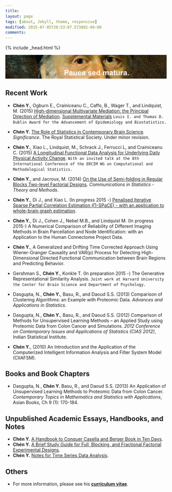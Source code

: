 ```yaml
---
title: 
layout: page
tags: [about, Jekyll, theme, responsive]
modified: 2015-07-05T20:53:07.573882-04:00
comments:
---
```

{% include _head.html %}

![x](/images/Gauss.jpg)
<br />

## Recent Work

- **Chén Y.**, Ogburn E., Crainiceanu C., Caffo, B., Wager T., and Lindquist, M. (2015) [High-dimensional Multivariate Mediation: the Principal Direction of Mediation](/files/doc/HDMM.pdf). [Supplemental Materials](/files/doc/HDMM_Supplemental_Materials.pdf) `Louis I. and Thomas D. Dublin Award for the Advancement of Epidemiology and Biostatistics.`

- **Chén Y.** [The Role of Statistics in Contemporary Brain Science](/files/doc/Fisher.pdf). *Significance*. The Royal Statistical Society. Under minor revision.

- **Chén Y.**, Xiao L., Lindquist, M., Schrack J., Ferrucci L, and Crainiceanu C. (2015) [A Longitudinal Functional Data Analysis for Underlying Daily Physical Activity Change](/files/doc/LFDA.pdf). `With an invited talk at the 8th International Conference of the ERCIM WG on Computational and Methodological Statistics.` 
  
- **Chén Y.**, and Jacroux, M. (2014) [On the Use of Semi-folding in Regular Blocks Two-level Factorial Designs](/files/doc/Chen_Jacroux.pdf). *Communications in Statistics - Theory and Methods*.

- **Chén Y.**, Di J., and Xiao L. (In progress 2015 -) [Penalised Iterative Sparse Partial Correlation Estimation (Π-SPaCE) - with an application to whole-brain graph estimation](/files/doc/Pi_SPaCE.pdf ).
	
- **Chén Y.**, Di J., Cohen J., Nebel M.B., and Lindquist M. (In progress 2015-) A Numerical Comparison of Reliability of Different Imaging Methods in Brain Parcellation and Node Identification: with an Application to the Human Connectome Project Data.

- **Chén Y.**, A Generalized and Drifting Time Corrected Approach Using Wiener-Granger Causality and VAR(p) Process for Detecting High-Dimensional Directed Functional Communication between Brain Regions and Predicting Behavior.
	
- Gershman S., **Chén Y.**, Konkle T. (In preparation 2015 -) The Generative Representational Similarity Analysis. `Joint work at Harvard University the Center for Brain Science and Department of Psychology.`

- Dasgupta, N., **Chén Y.**, Basu, R., and Daoud S.S. (2013) Comparison of Clustering Algorithms: an Example with Proteomic Data. *Advances and Applications in Statistics*.
	
- Dasgupta, N., **Chén Y.**, Basu, R., and Daoud S.S. (2012) Comparison of Methods for Unsupervised Learning Methods – an Applied Study using Proteomic Data from Colon Cancer and Simulations. *2012 Conference on Contemporary Issues and Applications of Statistics (CIAS 2012)*, Indian Statistical Institute.
	
- **Chén Y.**, (2010) An Introduction and the Application of the Computerized Intelligent Information Analysis and Filter System Model (CIIAFSM).  

## Books and Book Chapters

- Dasgupta, N., **Chén Y.** Basu, R., and Daoud S.S. (2013) An Application of Unsupervised Learning Methods to Proteomic Data from Colon Cancer. *Contemporary Topics in Mathematics and Statistics with Applications*, Asian Books, Ch 9 (1): 170-184.


## Unpublished Academic Essays, Handbooks, and Notes

- **Chén Y.** [A Handbook to Conquer Casella and Berger Book in Ten Days](/files/doc/CB.pdf).
- **Chén Y.** [A Brief Study Guide for Full, Blocking, and Fractional Factorial Experimental Designs](/files/doc/ED.pdf).
- **Chén Y.** [Notes for Time Series Data Analysis](/files/doc/TS.pdf). 

## Others

- For more information, please see his [**curriculum vitae**](/files/doc/CV_Chen_Feb_2015.pdf).
  

